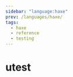 ```yaml
---
sidebar: "language:haxe"
prev: /languages/haxe/
tags:
  - haxe
  - reference
  - testing
---
```


# utest

<!--
TODO: Finish this reference
TODO: Add tutorial and link to it
TODO: Add any recipes and link to them
-->
